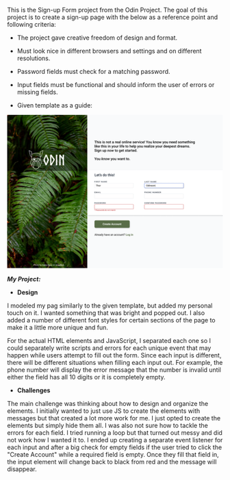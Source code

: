 This is the Sign-up Form project from the Odin Project. The goal of this project is to create a sign-up page with the below as a reference point and following criteria:


* The project gave creative freedom of design and format.

* Must look nice in different browsers and settings and on different resolutions.

* Password fields must check for a matching password.

* Input fields must be functional and should inform the user of errors or missing fields.

* Given template as a guide:

![Alt text](sign-up-form.png)


***My Project:***


* **Design**

I  modeled my pag similarly to the given template, but added my personal touch on it. I wanted something that was bright and popped out. I also added a number of different font styles for certain sections of the page to make it a little more unique and fun.

For the actual HTML elements and JavaScript, I separated each one so I could separately write scripts and errors for each unique event that may happen while users attempt to fill out the form. Since each input is different, there will be different situations when filling each input out. For example, the phone number will display the error message that the number is invalid until either the field has all 10 digits or it is completely empty.

* **Challenges**

The main challenge was thinking about how to design and organize the elements. I initially wanted to just use JS to create the elements with messages but that created a lot more work for me. I just opted to create the elements but simply hide them all. I was also not sure how to tackle the errors for each field. I tried running a loop but that turned out messy and did not work how I wanted it to. I ended up creating a separate event listener for each input and after a big check for empty fields if the user tried to click the "Create Account" while a required field is empty. Once they fill that field in, the input element will change back to black from red and the message will disappear.